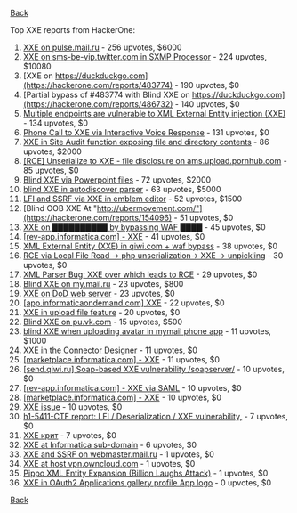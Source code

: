 [Back](README.md)

Top XXE reports from HackerOne:

1. [XXE on pulse.mail.ru](https://hackerone.com/reports/505947) - 256 upvotes, $6000
2. [XXE on sms-be-vip.twitter.com in SXMP Processor](https://hackerone.com/reports/248668) - 224 upvotes, $10080
3. [XXE on https://duckduckgo.com](https://hackerone.com/reports/483774) - 190 upvotes, $0
4. [Partial bypass of #483774 with Blind XXE on https://duckduckgo.com](https://hackerone.com/reports/486732) - 140 upvotes, $0
5. [Multiple endpoints are vulnerable to XML External Entity injection (XXE)](https://hackerone.com/reports/72272) - 134 upvotes, $0
6. [Phone Call to XXE via Interactive Voice Response](https://hackerone.com/reports/395296) - 131 upvotes, $0
7. [XXE in Site Audit function exposing file and directory contents](https://hackerone.com/reports/312543) - 86 upvotes, $2000
8. [[RCE] Unserialize to XXE - file disclosure on ams.upload.pornhub.com](https://hackerone.com/reports/142562) - 85 upvotes, $0
9. [Blind XXE via Powerpoint files](https://hackerone.com/reports/334488) - 72 upvotes, $2000
10. [blind XXE in autodiscover parser](https://hackerone.com/reports/315837) - 63 upvotes, $5000
11. [LFI and SSRF via XXE in emblem editor](https://hackerone.com/reports/347139) - 52 upvotes, $1500
12. [Blind OOB XXE At "http://ubermovement.com/"](https://hackerone.com/reports/154096) - 51 upvotes, $0
13. [XXE on ██████████ by bypassing WAF ████](https://hackerone.com/reports/433996) - 45 upvotes, $0
14. [[rev-app.informatica.com] - XXE](https://hackerone.com/reports/105434) - 41 upvotes, $0
15. [XML External Entity (XXE) in qiwi.com + waf bypass](https://hackerone.com/reports/99279) - 38 upvotes, $0
16. [RCE via Local File Read -> php unserialization-> XXE -> unpickling](https://hackerone.com/reports/415501) - 30 upvotes, $0
17. [XML Parser Bug: XXE over which leads to RCE](https://hackerone.com/reports/55431) - 29 upvotes, $0
18. [Blind XXE on my.mail.ru](https://hackerone.com/reports/276276) - 23 upvotes, $800
19. [XXE on DoD web server](https://hackerone.com/reports/188743) - 23 upvotes, $0
20. [[app.informaticaondemand.com] XXE](https://hackerone.com/reports/105753) - 22 upvotes, $0
21. [XXE in upload file feature](https://hackerone.com/reports/105787) - 20 upvotes, $0
22. [Blind XXE on pu.vk.com](https://hackerone.com/reports/296622) - 15 upvotes, $500
23. [blind XXE when uploading avatar in mymail phone app](https://hackerone.com/reports/277341) - 11 upvotes, $1000
24. [XXE in the Connector Designer](https://hackerone.com/reports/112116) - 11 upvotes, $0
25. [[marketplace.informatica.com] - XXE](https://hackerone.com/reports/106797) - 11 upvotes, $0
26. [[send.qiwi.ru] Soap-based XXE vulnerability /soapserver/](https://hackerone.com/reports/36450) - 10 upvotes, $0
27. [[rev-app.informatica.com] - XXE via SAML](https://hackerone.com/reports/106865) - 10 upvotes, $0
28. [[marketplace.informatica.com] - XXE](https://hackerone.com/reports/106802) - 10 upvotes, $0
29. [XXE issue](https://hackerone.com/reports/130661) - 10 upvotes, $0
30. [h1-5411-CTF report: LFI / Deserialization / XXE vulnerability,](https://hackerone.com/reports/415233) - 7 upvotes, $0
31. [XXE крит](https://hackerone.com/reports/449627) - 7 upvotes, $0
32. [XXE at Informatica sub-domain](https://hackerone.com/reports/150520) - 6 upvotes, $0
33. [XXE and SSRF on webmaster.mail.ru](https://hackerone.com/reports/12583) - 1 upvotes, $0
34. [XXE at host vpn.owncloud.com](https://hackerone.com/reports/105980) - 1 upvotes, $0
35. [Pippo XML Entity Expansion (Billion Laughs Attack)](https://hackerone.com/reports/506791) - 1 upvotes, $0
36. [XXE in OAuth2 Applications gallery profile App logo](https://hackerone.com/reports/104620) - 0 upvotes, $0


[Back](README.md)